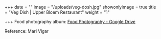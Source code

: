 +++
date = ""
image = "/uploads/veg-dosh.jpg"
showonlyimage = true
title = "Veg Dish | Upper Bloem Restaurant"
weight = "1"

+++
Food photography album: [Food Photography - Google Drive](https://drive.google.com/drive/folders/1iG1zGepIMjv5VRU80M_PSj5_nEugyq9F)

Reference: Mari Vigar